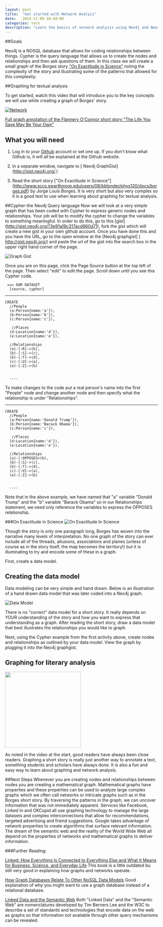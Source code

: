```yaml
---
layout: post
title:  "Get started with Network Analyis"
date:   2014-11-09 18:49:00
categories: tech
description: "Learn the basics of network analysis using Neo4j and Neo4j graphgists. In this session we will create an annotation of the short story "On Exactitude in Science" written by Jorge Louis Borges as a Neo4j graphgist. You will then know the basics of graphing and network analysis and be able to create your own graphs.
---
```


##Goals

Neo4j is a NOSQL database that allows for coding relationships between things. Cypher is the query language that allows us to create the nodes and relationships and then ask questions of them. In this class we will create a small graph of the Borges story ["On Exactitude in Science"](http://www.sccs.swarthmore.edu/users/08/bblonder/phys120/docs/borges.pdf) noting the complexity of the story and illustrating some of the patterns that allowed for this complexity.

##Graphing for textual analysis

To get started, watch this video that will introduce you to the key concepts we will use while creating a graph of Borges' story. 

[![Network](http://img.youtube.com/vi/Zgkmbk-Qf_4/0.jpg)](http://www.youtube.com/watch?v=Zgkmbk-Qf_4)

[Full graph annotation  of the Flannery O'Connor short story "The Life You Save May Be Your Own"](http://gist.neo4j.org/?3775cf12f473866affcf)


## What you will need 

1) Log in to your [Github](https://github.com/) account or set one up. If you don't know what Github is, it will all be explained at the Github website.

2) In a separate window, navigate to [ Neo4j GraphGist] (http://gist.neo4j.org/.)

3) Read the short story ["On Exactitude in Science"] (http://www.sccs.swarthmore.edu/users/08/bblonder/phys120/docs/borges.pdf) by Jorge Louis Borges. It is very short but also very complex so it is a good text to use when learning about graphing for textual analysis. 


##Cypher-the Neo4j Query language
Now we will look at a very simple graph that has been coded with Cypher to express generic nodes and relationships. Your job will be to modify the cypher to change the variables to something meaningful. In order to do this, go to this [gist] (http://gist.neo4j.org/?3e91a19c317acd660d71), fork the gist which will create a new gist in your own github account. Once you have done this and you have the URL, go to the open window at the [Neo4j graphgist] ( http://gist.neo4j.org/)
and paste the url of the gist into the search box in the upper right hand corner of the page.

![Graph Gist](http://www.library.vanderbilt.edu/webimages/graphs/url.png)


Once you are on this page, click  the Page Source button at the top left of the page. Then select "edit" to  edit the page.  Scroll down until you see this Cypher code.

     === OUR DATASET
      [source, cypher] 
   ----
    CREATE
      //People
      (a:Person{name:'a'}),
      (b:Person{name:'b'}),
      (c:Person{name:'c'}),
      
       //Places
      (d:Location{name:'d'}),
      (e:Location{name:'e'}),
      
      //Relationships
      (a)-[:R]->(b),
      (b)-[:S]->(c),
      (b)-[:T]->(d),
      (c)-[:U]->(a),
      (e)-[:Z]->(b)


      ----

To make changes to the code put a real person's name into the first "People" node and change another node and then specify what the relationship is under "Relationships".

   ----
    CREATE
      //People
      (a:Person{name:'Donald Trump'}),
      (b:Person{name:'Barack Obama'}),
      (c:Person{name:'c'}),
      
       //Places
      (d:Location{name:'d'}),
      (e:Location{name:'e'}),
      
      //Relationships
      (a)-[:OPPOSES>(b),
      (b)-[:S]->(c),
      (b)-[:T]->(d),
      (c)-[:U]->(a),
      (e)-[:Z]->(b)


      ----

Note that in the above example, we have named that "a" variable "Donald Trump" and the "b" variable "Barack Obama" so in our Relationships statement, we need only reference the variables to express the OPPOSES relationship. 


###On Exactitude in Science
![On Exactitude In Science](http://www.baunetz.de/img/9/7/3/8/5/3/086b2181c747f019.jpg)


Though the story is only one paragraph long, Borges has woven into the narrative many levels of interpretation. No one graph of the story can ever include all of the threads, allusions, associations and planes (unless of course as in the story itself, the map becomes the territory!) but it is illuminating to try and encode some of these in a graph.

First, create a data model. 

## Creating the data model

Data modeling can be very simple and hand drawn. Below is an illustration of a hand drawn data model that was later coded into a Neo4j graph. 

![Data Model](http://www.library.vanderbilt.edu/webimages/graphs/graph.png)


There is no "correct" data model for a short story. It really depends on YOUR understanding of the story and how you want to express that understanding as a graph. After reading the short story, draw a data model that best illustrates the relationships you would like to graph. 

Next, using the Cypher example from the first activity above, create nodes and relationships as outlined by your data model. View the graph by plugging it into the Neo4j graphgist.  

## Graphing for literary analysis

<img src="http://lbhs.yourcharlotteschools.net/documents/Study%20skills/Notetaking%20Templates/Linguistic%20graphic%20organizers/sample%20poetry%20annotation.jpg" width="250">

As noted in the video at the start, good readers have always been close readers. Graphing a short story is  really just another way to annotate a text, something students and scholars have always done. It is also a fun and easy way to learn about graphing and network analysis. 

##Next Steps
Whenever you are creating nodes and relationships between nodes you are creating a mathematical graph. Mathematical graphs have properties and these properties can be used to analyze large complex graphs which we often call networks or intricate graphs such as in the Borges short story. By traversing the patterns in the graph, we can uncover information that was not immediately apparent. Services like Facebook, Linked In and OKCupid all use graphing technology to manage the large datasets and complex interconnections that allow for recommendations, targeted advertising and friend suggestions. Google takes advantage of network properties to create algorithms that surface relevant information. The dream of the semantic web and the reality of the World Wide Web all depend on the properties of networks and mathematical graphs to deliver information. 

###Further Reading:

[Linked: How Everything Is Connected to Everything Else and What It Means for Business, Science, and Everyday Life](http://www.amazon.com/Linked-Everything-Connected-Business-Everyday/dp/0452284392)
This book is a little outdated bu still very good in explaining how graphs and networks operate. 

[How Graph Databases Relate To Other NoSQL Data Models](http://neo4j.com/developer/graph-db-vs-nosql/)
Good explanation of why you might want to use a graph database instead of a relational database.

[Linked Data and the Semantic Web](http://www.w3.org/standards/semanticweb/data) 
Both "Linked Data" and the "Semantic Web" are nomenclatures developed by Tim Berners Lee and the W3C to describe a set of standards and technologies that encode data on the web as graphs so that information not available through other query mechanisms can be revealed.

